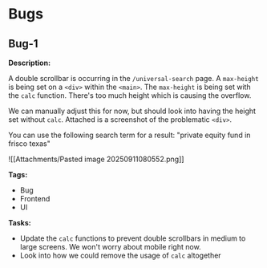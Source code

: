 # Bugs
## Bug-1

**Description:**  

A double scrollbar is occurring in the `/universal-search` page. A `max-height` is being set on a `<div>` within the `<main>`. The `max-height` is being set with the `calc` function. There's too much height which is causing the overflow.

We can manually adjust this for now, but should look into having the height set without `calc`. Attached is a screenshot of the problematic `<div>`.

You can use the following search term for a result: "private equity fund in frisco texas"

![[Attachments/Pasted image 20250911080552.png]]

**Tags:**  

- Bug
- Frontend
- UI

**Tasks:**  

- Update the `calc` functions to prevent double scrollbars in medium to large screens. We won't worry about mobile right now.
- Look into how we could remove the usage of `calc` altogether